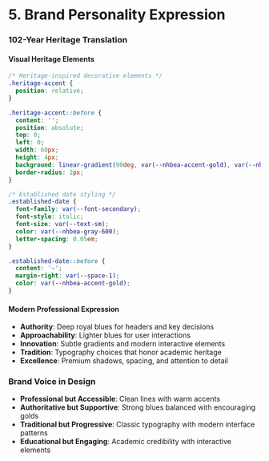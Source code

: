 # 5. Brand Personality Expression

### 102-Year Heritage Translation

#### Visual Heritage Elements
```css
/* Heritage-inspired decorative elements */
.heritage-accent {
  position: relative;
}

.heritage-accent::before {
  content: '';
  position: absolute;
  top: 0;
  left: 0;
  width: 60px;
  height: 4px;
  background: linear-gradient(90deg, var(--nhbea-accent-gold), var(--nhbea-accent-gold-dark));
  border-radius: 2px;
}

/* Established date styling */
.established-date {
  font-family: var(--font-secondary);
  font-style: italic;
  font-size: var(--text-sm);
  color: var(--nhbea-gray-600);
  letter-spacing: 0.05em;
}

.established-date::before {
  content: '~';
  margin-right: var(--space-1);
  color: var(--nhbea-accent-gold);
}
```

#### Modern Professional Expression
- **Authority**: Deep royal blues for headers and key decisions
- **Approachability**: Lighter blues for user interactions
- **Innovation**: Subtle gradients and modern interactive elements
- **Tradition**: Typography choices that honor academic heritage
- **Excellence**: Premium shadows, spacing, and attention to detail

### Brand Voice in Design
- **Professional but Accessible**: Clean lines with warm accents
- **Authoritative but Supportive**: Strong blues balanced with encouraging golds
- **Traditional but Progressive**: Classic typography with modern interface patterns
- **Educational but Engaging**: Academic credibility with interactive elements
